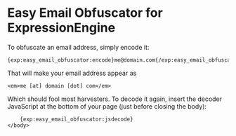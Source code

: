 Easy Email Obfuscator for ExpressionEngine
==========================================

To obfuscate an email address, simply encode it:

	{exp:easy_email_obfuscator:encode}me@domain.com{/exp:easy_email_obfuscator:encode}

That will make your email address appear as

	<em>me [at] domain [dot] com</em>

Which should fool most harvesters. To decode it again, insert the decoder JavaScript at the bottom of your page (just before closing the body):
  
  		{exp:easy_email_obfuscator:jsdecode}
	</body>